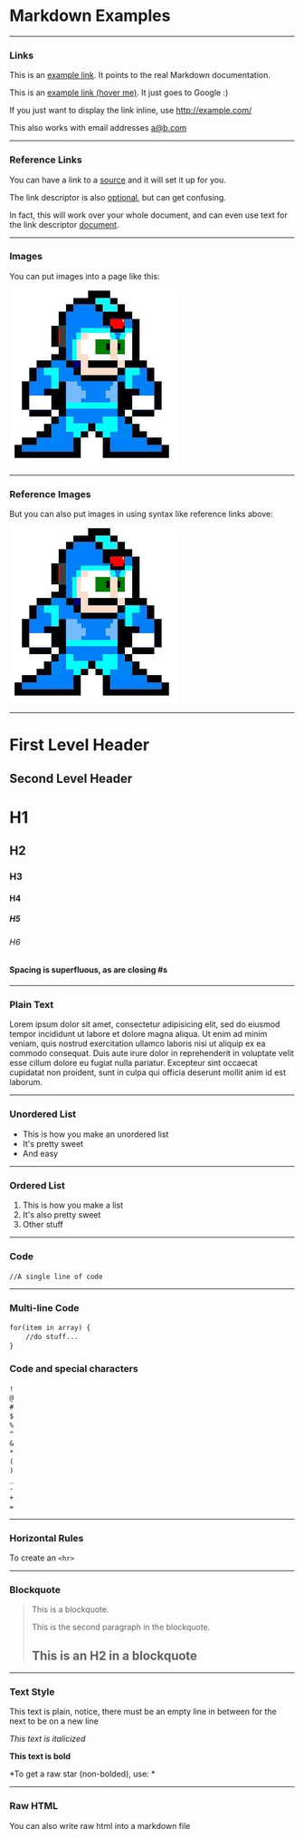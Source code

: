 # Markdown Examples 

---

### Links
This is an [example link](http://http://daringfireball.net/projects/markdown/basics). It points to the real Markdown documentation.

This is an [example link (hover me)](http://example.com/ "With a hover Title"). It just goes to Google :)

If you just want to display the link inline, use <http://example.com/>

This also works with email addresses <a@b.com>

---

### Reference Links
You can have a link to a [source][1] and it will set it up for you.

The link descriptor is also [optional][], but can get confusing.

In fact, this will work over your whole document, and can even use text for the link descriptor [document][link3].

[1]: http://google.com/			"Google 1"
[optional]: http://google.com/	"Google 2"
[link3]: http://google.com/		"Google 3"

---

### Images
You can put images into a page like this:

![Mega Man](/assets/2014-08-01/megaman.jpg "Mega Man")

---

### Reference Images
But you can also put images in using syntax like reference links above:

![Mega Man][img1]

[img1]: /assets/2014-08-01/megaman.jpg "Mega Man"

---

First Level Header
==================


Second Level Header
-------------------

# H1
## H2
### H3
#### H4
##### H5
###### H6

####             Spacing is superfluous, as are closing \#s #

---

### Plain Text
Lorem ipsum dolor sit amet, consectetur adipisicing elit, sed do eiusmod tempor incididunt ut labore et dolore magna aliqua. Ut enim ad minim veniam, quis nostrud exercitation ullamco laboris nisi ut aliquip ex ea commodo consequat. Duis aute irure dolor in reprehenderit in voluptate velit esse cillum dolore eu fugiat nulla pariatur. Excepteur sint occaecat cupidatat non proident, sunt in culpa qui officia deserunt mollit anim id est laborum.

---

### Unordered List
- This is how you make an unordered list
- It's pretty sweet
- And easy

---

### Ordered List
1. This is how you make a list
2. It's also pretty sweet
3. Other stuff

---

### Code

`//A single line of code`

---

### Multi-line Code
```
for(item in array) {
	//do stuff...
}
```

### Code and special characters
```
!
@
#
$
%
^
&
*
(
)
_
-
+
=
```

---

### Horizontal Rules

To create an `<hr>`

---

### Blockquote
> This is a blockquote.
> 
> This is the second paragraph in the blockquote.
>
> ## This is an H2 in a blockquote

---

### Text Style
This text is plain, notice, there must be an empty line in between for the next to be on a new line

*This text is italicized*

**This text is bold**

\*To get a raw star (non-bolded), use: \*

---

### Raw HTML

<p>You can also write raw html into a markdown file</p>
